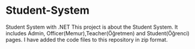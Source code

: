 # Student-System
Student System with .NET
This project is about the Student System. It includes Admin, Officer(Memur),Teacher(Öğretmen) and Student(Öğrenci) pages. I have added the code files to this repository in zip format.
